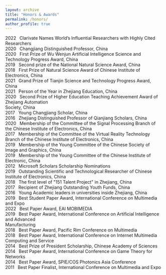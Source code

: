 ```yaml
---
layout: archive
title: "Honors & Awards"
permalink: /honors/
author_profile: true
---
```

2022&ensp;    Clarivate Names World’s Influential Researchers with Highly Cited Researchers  
2020&ensp;    Changjiang Distinguished Professor, China  
2020&ensp;    First Prize of Wu Wenjun Artificial Intelligence Science and Technology Progress Award, 
        China  
2019&ensp;    Second prize of the National Natural Science Award, China  
2018&ensp;    First Prize of Natural Science Award of Chinese Institute of Electronics, China  
2021&ensp;    Grand Prize of Tianjin Science and Technology Progress Award, China  
2021&ensp;    Person of the Year in Zhejiang Education, China  
2020&ensp;    Second Prize of Higher Education Teaching Achievement Award of Zhejiang Automation  
        Society, China  
2017&ensp;    Young Changjiang Scholar, China  
2016&ensp;    Zhejiang Distinguished Professor of Qianjiang Scholars, China  
2020&ensp;    Membership of the Committee of the Signal Processing Branch of the Chinese Institute of 
        Electronics, China  
2017&ensp;    Membership of the Committee of the Virtual Reality Technology Branch of the Chinese 
        Institute of Electronics, China  
2019&ensp;    Membership of the Young Committee of the Chinese Society of Image and Graphics, China  
2019&ensp;    Membership of the Young Committee of the Chinese Institute of Electronic, China  
2012&ensp;    Microsoft Scholars Scholarship Nominations  
2019&ensp;    Outstanding Scientific and Technological Researcher of Chinese Institute of Electronics, 
        China  
2018&ensp;    The first level of "151 Talent Project" in Zhejiang, China  
2017&ensp;    Recipient of Zhejiang Outstanding Youth Funds, China  
2016&ensp;    Young Academic leaders in universities inside Zhejiang, China  
2019&ensp;    Best Student Paper Award, International Conference on Multimedia and Expo  
2022&ensp;    Best Paper Award, EAI MOBIMEDIA  
2019&ensp;    Best Paper Award, International Conference on Artificial Intelligence and Advanced   
        Manufacturing  
2018&ensp;    Best Paper Award, Pacific Rim Conference on Multimedia  
2018&ensp;    Best Paper Award, International Conference on Internet Multimedia Computing and Service  
2014&ensp;    Best Prize of President Scholarship, Chinese Academy of Sciences  
2014&ensp;    Best Paper Award, International Conference on Game Theory for Networks  
2014&ensp;    Best Paper Award, SPIE/COS Photonics Asia Conference  
2011&ensp;    Best Paper Finalist, International Conference on Multimedia and Expo
